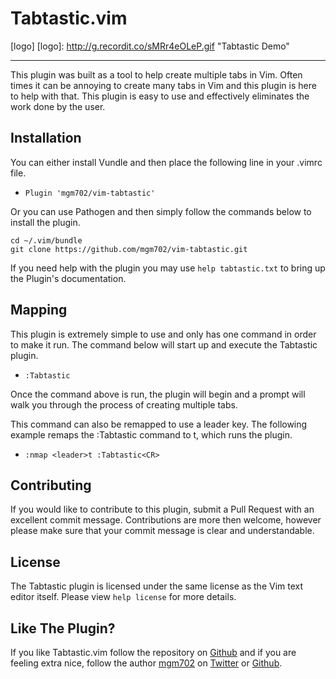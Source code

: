 
# Tabtastic.vim
[logo]
[logo]: http://g.recordit.co/sMRr4eOLeP.gif "Tabtastic Demo"

---

This plugin was built as a tool to help create multiple tabs in Vim. Often times it can be annoying to create 
many tabs in Vim and this plugin is here to help with that. This plugin is easy to use and effectively 
eliminates the work done by the user. 

## Installation

You can either install Vundle and then place the following line in your .vimrc file.

+ ``` Plugin 'mgm702/vim-tabtastic' ```

Or you can use Pathogen and then simply follow the commands below to install the plugin.

``` 
cd ~/.vim/bundle
git clone https://github.com/mgm702/vim-tabtastic.git
```

If you need help with the plugin you may use ```help tabtastic.txt``` to bring up the Plugin's documentation.

## Mapping

This plugin is extremely simple to use and only has one command in order to make it run.
The command below will start up and execute the Tabtastic plugin.

+ ``` :Tabtastic ```

Once the command above is run, the plugin will begin and a prompt will walk you through the process
of creating multiple tabs. 

This command can also be remapped to use a leader key. The following example remaps the :Tabtastic 
command to <leader>t, which runs the plugin.
        
+ ``` :nmap <leader>t :Tabtastic<CR> ```

## Contributing

If you would like to contribute to this plugin, submit a Pull Request with an excellent commit message. 
Contributions are more then welcome, however please make sure that your commit message is clear and understandable. 

## License

The Tabtastic plugin is licensed under the same license as the Vim text editor itself. Please view ```help license``` 
for more details.

## Like The Plugin?

If you like Tabtastic.vim follow the repository on [Github](https://github.com/mgm702/vim-tabtastic) and if you are feeling extra nice, follow the author [mgm702](http://mgm702) on [Twitter](https://twitter.com/mgm702) or [Github](https://github.com/mgm702).
